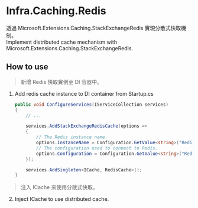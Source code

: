 # Infra.Caching.Redis

透過 Microsoft.Extensions.Caching.StackExchangeRedis 實現分散式快取機制。  
Implement distributed cache mechanism with Microsoft.Extensions.Caching.StackExchangeRedis.

## How to use

> 新增 Redis 快取實例至 DI 容器中。

1. Add redis cache instance to DI container from Startup.cs

    ```csharp
    public void ConfigureServices(IServiceCollection services)
    {
        // ...

        services.AddStackExchangeRedisCache(options =>
        {
            // The Redis instance name.
            options.InstanceName = Configuration.GetValue<string>("Redis:InstanceName");
            // The configuration used to connect to Redis.
            options.Configuration = Configuration.GetValue<string>("Redis:Configuration");
        });

        services.AddSingleton<ICache, RedisCache>();
    }
    ```

> 注入 ICache 來使用分散式快取。

2. Inject ICache to use distributed cache.
